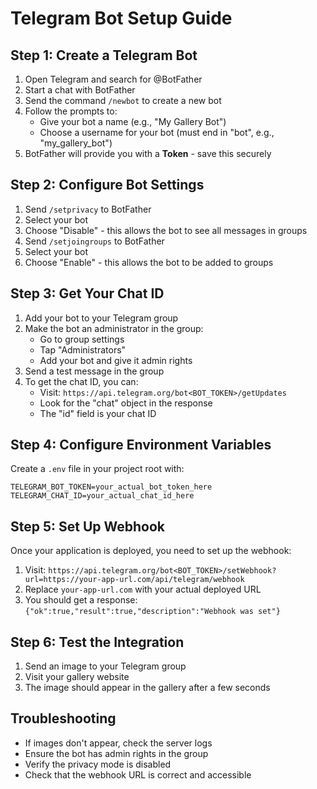 # Telegram Bot Setup Guide

## Step 1: Create a Telegram Bot

1. Open Telegram and search for @BotFather
2. Start a chat with BotFather
3. Send the command `/newbot` to create a new bot
4. Follow the prompts to:
   - Give your bot a name (e.g., "My Gallery Bot")
   - Choose a username for your bot (must end in "bot", e.g., "my_gallery_bot")
5. BotFather will provide you with a **Token** - save this securely

## Step 2: Configure Bot Settings

1. Send `/setprivacy` to BotFather
2. Select your bot
3. Choose "Disable" - this allows the bot to see all messages in groups
4. Send `/setjoingroups` to BotFather
5. Select your bot
6. Choose "Enable" - this allows the bot to be added to groups

## Step 3: Get Your Chat ID

1. Add your bot to your Telegram group
2. Make the bot an administrator in the group:
   - Go to group settings
   - Tap "Administrators"
   - Add your bot and give it admin rights
3. Send a test message in the group
4. To get the chat ID, you can:
   - Visit: `https://api.telegram.org/bot<BOT_TOKEN>/getUpdates`
   - Look for the "chat" object in the response
   - The "id" field is your chat ID

## Step 4: Configure Environment Variables

Create a `.env` file in your project root with:

```
TELEGRAM_BOT_TOKEN=your_actual_bot_token_here
TELEGRAM_CHAT_ID=your_actual_chat_id_here
```

## Step 5: Set Up Webhook

Once your application is deployed, you need to set up the webhook:

1. Visit: `https://api.telegram.org/bot<BOT_TOKEN>/setWebhook?url=https://your-app-url.com/api/telegram/webhook`
2. Replace `your-app-url.com` with your actual deployed URL
3. You should get a response: `{"ok":true,"result":true,"description":"Webhook was set"}`

## Step 6: Test the Integration

1. Send an image to your Telegram group
2. Visit your gallery website
3. The image should appear in the gallery after a few seconds

## Troubleshooting

- If images don't appear, check the server logs
- Ensure the bot has admin rights in the group
- Verify the privacy mode is disabled
- Check that the webhook URL is correct and accessible